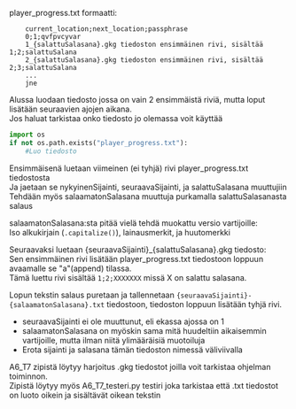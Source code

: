 player_progress.txt formaatti:
```
	current_location;next_location;passphrase
	0;1;qvfpvcyvar
	1_{salattuSalasana}.gkg tiedoston ensimmäinen rivi, sisältää 1;2;salattuSalana
	2_{salattuSalasana}.gkg tiedoston ensimmäinen rivi, sisältää 2;3;salattuSalana
	...
	jne
```
Alussa luodaan tiedosto jossa on vain 2 ensimmäistä riviä, mutta loput lisätään seuraavien ajojen aikana.  
Jos haluat tarkistaa onko tiedosto jo olemassa voit käyttää  
```.py
import os
if not os.path.exists("player_progress.txt"):
	#Luo tiedosto
```

Ensimmäisenä luetaan viimeinen (ei tyhjä) rivi player_progress.txt tiedostosta  
Ja jaetaan se nykyinenSijainti, seuraavaSijainti, ja salattuSalasana muuttujiin  
Tehdään myös salaamatonSalasana muuttuja purkamalla salattuSalasanasta salaus  

salaamatonSalasana:sta pitää vielä tehdä muokattu versio vartijoille:  
Iso alkukirjain (`.capitalize()`), lainausmerkit, ja huutomerkki

Seuraavaksi luetaan {seuraavaSijainti}_{salattuSalasana}.gkg tiedosto:  
Sen ensimmäinen rivi lisätään player_progress.txt tiedostoon loppuun avaamalle se "a"(append) tilassa.  
Tämä luettu rivi sisältää `1;2;XXXXXXX` missä X on salattu salasana.

Lopun tekstin salaus puretaan ja tallennetaan `{seuraavaSijainti}-{salaamatonSalasana}.txt` tiedostoon, tiedoston loppuun lisätään tyhjä rivi.
* seuraavaSijainti ei ole muuttunut, eli ekassa ajossa on 1
* salaamatonSalasana on myöskin sama mitä huudeltiin aikaisemmin vartijoille, mutta ilman niitä ylimääräisiä muotoiluja
* Erota sijainti ja salasana tämän tiedoston nimessä väliviivalla

A6_T7 zipistä löytyy harjoitus .gkg tiedostot joilla voit tarkistaa ohjelman toiminnon.  
Zipistä löytyy myös A6_T7_testeri.py testiri joka tarkistaa että .txt tiedostot on luoto oikein ja sisältävät oikean tekstin
